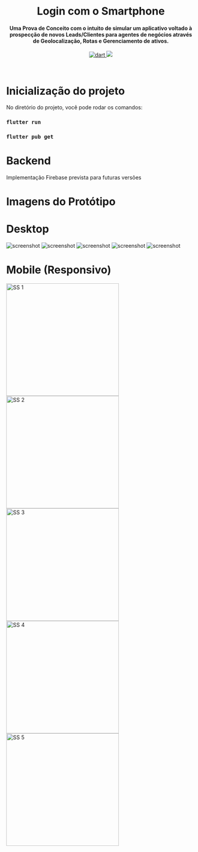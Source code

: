 <h1 align="center">
  <br>
    Login com o Smartphone
  <br>
</h1>

<h4 align="center">Uma Prova de Conceito com o intuito de simular um aplicativo voltado à prospecção de novos Leads/Clientes para agentes de negócios através de Geolocalização, Rotas e Gerenciamento de ativos.</h4>

<p align="center">
  <a href="https://badgen.net/pub/sdk-version/uuid">
    <img src="https://badgen.net/pub/sdk-version/uuid"
         alt="dart">
  </a>
  <a href="https://badgen.net/pub/v/kt_dart"><img src="https://badgen.net/pub/v/kt_dart"></a>

</p>

</br>

# Inicialização do projeto

No diretório do projeto, você pode rodar os comandos:

### `flutter run`

### `flutter pub get`

# Backend

Implementação Firebase prevista para futuras versões

# Imagens do Protótipo

# Desktop

![screenshot](https://raw.githubusercontent.com/hdalmora/lead-agents/main/project-images/desktop/desktop-ss1.png)
![screenshot](https://raw.githubusercontent.com/hdalmora/lead-agents/main/project-images/desktop/desktop-ss2.png)
![screenshot](https://raw.githubusercontent.com/hdalmora/lead-agents/main/project-images/desktop/desktop-ss3.png)
![screenshot](https://raw.githubusercontent.com/hdalmora/lead-agents/main/project-images/desktop/desktop-ss4.png)
![screenshot](https://raw.githubusercontent.com/hdalmora/lead-agents/main/project-images/desktop/desktop-ss5.png)

# Mobile (Responsivo)

<img src="https://raw.githubusercontent.com/hdalmora/lead-agents/main/project-images/mobile/mobile-ss1.png" alt="SS 1" width="300"/> <img src="https://raw.githubusercontent.com/hdalmora/lead-agents/main/project-images/mobile/mobile-ss2.png" alt="SS 2" width="300"/> <img src="https://raw.githubusercontent.com/hdalmora/lead-agents/main/project-images/mobile/mobile-ss3.png" alt="SS 3" width="300"/> <img src="https://raw.githubusercontent.com/hdalmora/lead-agents/main/project-images/mobile/mobile-ss4.png" alt="SS 4" width="300"/> <img src="https://raw.githubusercontent.com/hdalmora/lead-agents/main/project-images/mobile/mobile-ss5.png" alt="SS 5" width="300"/>
